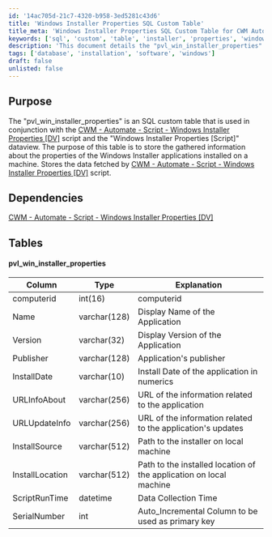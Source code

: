 ```yaml
---
id: '14ac705d-21c7-4320-b958-3ed5281c43d6'
title: 'Windows Installer Properties SQL Custom Table'
title_meta: 'Windows Installer Properties SQL Custom Table for CWM Automate'
keywords: ['sql', 'custom', 'table', 'installer', 'properties', 'windows', 'application']
description: 'This document details the "pvl_win_installer_properties" SQL custom table utilized in conjunction with the CWM Automate script for gathering and storing information about Windows Installer applications installed on a machine. It outlines the table structure, including columns for application details such as name, version, publisher, and installation paths.'
tags: ['database', 'installation', 'software', 'windows']
draft: false
unlisted: false
---
```

## Purpose

The "pvl_win_installer_properties" is an SQL custom table that is used in conjunction with the [CWM - Automate - Script - Windows Installer Properties [DV]](https://proval.itglue.com/DOC-5078775-12404266) script and the "Windows Installer Properties [Script]" dataview. The purpose of this table is to store the gathered information about the properties of the Windows Installer applications installed on a machine. Stores the data fetched by [CWM - Automate - Script - Windows Installer Properties [DV]](https://proval.itglue.com/DOC-5078775-12404266) script.

## Dependencies

[CWM - Automate - Script - Windows Installer Properties [DV]](https://proval.itglue.com/DOC-5078775-12404266)

## Tables

#### pvl_win_installer_properties

| Column           | Type         | Explanation                                         |
|------------------|--------------|-----------------------------------------------------|
| computerid       | int(16)     | computerid                                         |
| Name             | varchar(128) | Display Name of the Application                      |
| Version          | varchar(32)  | Display Version of the Application                   |
| Publisher        | varchar(128) | Application's publisher                              |
| InstallDate      | varchar(10)  | Install Date of the application in numerics         |
| URLInfoAbout     | varchar(256) | URL of the information related to the application    |
| URLUpdateInfo    | varchar(256) | URL of the information related to the application's updates |
| InstallSource     | varchar(512) | Path to the installer on local machine              |
| InstallLocation   | varchar(512) | Path to the installed location of the application on local machine |
| ScriptRunTime    | datetime     | Data Collection Time                                |
| SerialNumber     | int          | Auto_Incremental Column to be used as primary key   |






